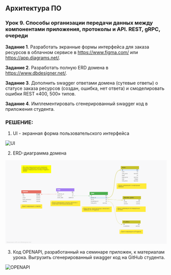 ## Архитектура ПО

### Урок 9. Способы организации передачи данных между компонентами приложения, протоколы и API. REST, gRPC, очереди

**Задание 1**. Разработать экранные формы интерфейса для заказа ресурсов в облачном сервисе в https://www.figma.com/ или https://app.diagrams.net/.

**Задание 2**. Разработать полную ERD домена в https://www.dbdesigner.net/.

**Задание 3**. Дополнить swagger ответами домена (сутевые ответы) о статусе заказа ресурсов (создан, ошибка, нет ответа) и смоделировать ошибки REST «400, 500» типов.

**Задание 4**. Имплементировать сгенерированный swagger код в приложения студента.


### РЕШЕНИЕ:

1) UI - экранная форма пользовательского интерфейса

![UI](src/02.jpg)

2) ERD-диаграмма домена 

![ERD](src/02.png)

3) Код OPENAPI, разработанный на семинаре приложен, к материалам урока. Выгрузить сгенерированный swagger код на GitHub студента.

![OPENAPI](src/openapi.yaml)
